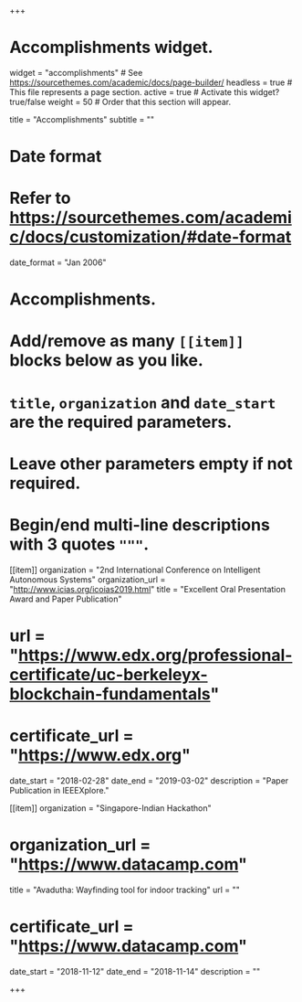 +++
# Accomplishments widget.
widget = "accomplishments"  # See https://sourcethemes.com/academic/docs/page-builder/
headless = true  # This file represents a page section.
active = true  # Activate this widget? true/false
weight = 50  # Order that this section will appear.

title = "Accomplishments"
subtitle = ""

# Date format
#   Refer to https://sourcethemes.com/academic/docs/customization/#date-format
date_format = "Jan 2006"

# Accomplishments.
#   Add/remove as many `[[item]]` blocks below as you like.
#   `title`, `organization` and `date_start` are the required parameters.
#   Leave other parameters empty if not required.
#   Begin/end multi-line descriptions with 3 quotes `"""`.


[[item]]
  organization = "2nd International Conference on Intelligent Autonomous Systems"
  organization_url = "http://www.icias.org/icoias2019.html"
  title = "Excellent Oral Presentation Award and Paper Publication"
#  url = "https://www.edx.org/professional-certificate/uc-berkeleyx-blockchain-fundamentals"
#  certificate_url = "https://www.edx.org"
  date_start = "2018-02-28"
  date_end = "2019-03-02"
  description = "Paper Publication in IEEEXplore."
  
[[item]]
  organization = "Singapore-Indian Hackathon"
 # organization_url = "https://www.datacamp.com"
  title = "Avadutha: Wayfinding tool for indoor tracking"
  url = ""
 # certificate_url = "https://www.datacamp.com"
  date_start = "2018-11-12"
  date_end = "2018-11-14"
  description = ""

+++
